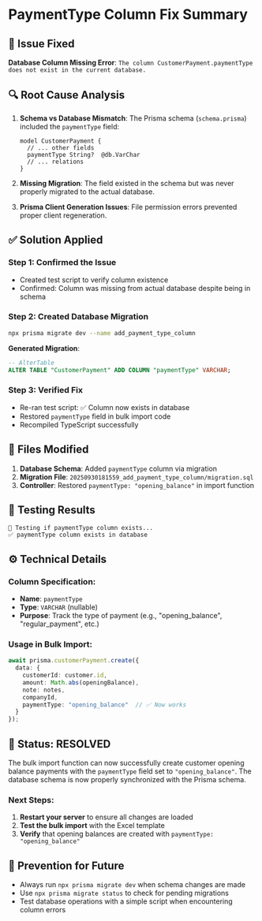 # PaymentType Column Fix Summary

## 🔧 **Issue Fixed**
**Database Column Missing Error**: `The column CustomerPayment.paymentType does not exist in the current database.`

## 🔍 **Root Cause Analysis**
1. **Schema vs Database Mismatch**: The Prisma schema (`schema.prisma`) included the `paymentType` field:
   ```prisma
   model CustomerPayment {
     // ... other fields
     paymentType String?  @db.VarChar
     // ... relations
   }
   ```

2. **Missing Migration**: The field existed in the schema but was never properly migrated to the actual database.

3. **Prisma Client Generation Issues**: File permission errors prevented proper client regeneration.

## ✅ **Solution Applied**

### Step 1: Confirmed the Issue
- Created test script to verify column existence
- Confirmed: Column was missing from actual database despite being in schema

### Step 2: Created Database Migration
```bash
npx prisma migrate dev --name add_payment_type_column
```

**Generated Migration**:
```sql
-- AlterTable
ALTER TABLE "CustomerPayment" ADD COLUMN "paymentType" VARCHAR;
```

### Step 3: Verified Fix
- Re-ran test script: ✅ Column now exists in database
- Restored `paymentType` field in bulk import code
- Recompiled TypeScript successfully

## 📁 **Files Modified**
1. **Database Schema**: Added `paymentType` column via migration
2. **Migration File**: `20250930181559_add_payment_type_column/migration.sql`
3. **Controller**: Restored `paymentType: "opening_balance"` in import function

## 🧪 **Testing Results**
```
🧪 Testing if paymentType column exists...
✅ paymentType column exists in database
```

## ⚙️ **Technical Details**

### Column Specification:
- **Name**: `paymentType`
- **Type**: `VARCHAR` (nullable)
- **Purpose**: Track the type of payment (e.g., "opening_balance", "regular_payment", etc.)

### Usage in Bulk Import:
```typescript
await prisma.customerPayment.create({
  data: {
    customerId: customer.id,
    amount: Math.abs(openingBalance),
    note: notes,
    companyId,
    paymentType: "opening_balance"  // ✅ Now works
  }
});
```

## 🚀 **Status: RESOLVED**

The bulk import function can now successfully create customer opening balance payments with the `paymentType` field set to `"opening_balance"`. The database schema is now properly synchronized with the Prisma schema.

### Next Steps:
1. **Restart your server** to ensure all changes are loaded
2. **Test the bulk import** with the Excel template
3. **Verify** that opening balances are created with `paymentType: "opening_balance"`

## 🎯 **Prevention for Future**
- Always run `npx prisma migrate dev` when schema changes are made
- Use `npx prisma migrate status` to check for pending migrations
- Test database operations with a simple script when encountering column errors